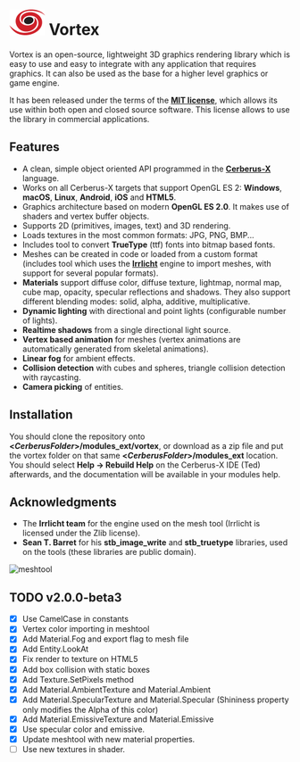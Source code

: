 # ![Vortex](./logo.png) Vortex

Vortex is an open-source, lightweight 3D graphics rendering library which is easy to use and easy to integrate with any application that requires graphics. It can also be used as the base for a higher level graphics or game engine.

It has been released under the terms of the [**MIT license**](https://en.wikipedia.org/wiki/MIT_License), which allows its use within both open and closed source software. This license allows to use the library in commercial applications.

## Features
* A clean, simple object oriented API programmed in the [**Cerberus-X**](http://www.cerberus-x.com) language.
* Works on all Cerberus-X targets that support OpenGL ES 2: **Windows**, **macOS**, **Linux**, **Android**, **iOS** and **HTML5**.
* Graphics architecture based on modern **OpenGL ES 2.0**. It makes use of shaders and vertex buffer objects.
* Supports 2D (primitives, images, text) and 3D rendering.
* Loads textures in the most common formats: JPG, PNG, BMP...
* Includes tool to convert **TrueType** (ttf) fonts into bitmap based fonts.
* Meshes can be created in code or loaded from a custom format (includes tool which uses the [**Irrlicht**](http://irrlicht.sourceforge.net) engine to import meshes, with support for several popular formats).
* **Materials** support diffuse color, diffuse texture, lightmap, normal map, cube map, opacity, specular reflections and shadows. They also support different blending modes: solid, alpha, additive, multiplicative.
* **Dynamic lighting** with directional and point lights (configurable number of lights).
* **Realtime shadows** from a single directional light source.
* **Vertex based animation** for meshes (vertex animations are automatically generated from skeletal animations).
* **Linear fog** for ambient effects.
* **Collision detection** with cubes and spheres, triangle collision detection with raycasting.
* **Camera picking** of entities.

## Installation
You should clone the repository onto **<*CerberusFolder*>/modules_ext/vortex**, or download as a zip file and put the vortex folder on that same **<*CerberusFolder*>/modules_ext** location. You should select **Help -> Rebuild Help** on the Cerberus-X IDE (Ted) afterwards, and the documentation will be available in your modules help.

## Acknowledgments
* The **Irrlicht team** for the engine used on the mesh tool (Irrlicht is licensed under the Zlib license).
* **Sean T. Barret** for his **stb_image_write** and **stb_truetype** libraries, used on the tools (these libraries are public domain).

![meshtool](./stuff/meshtool.jpg)

## TODO v2.0.0-beta3
- [x] Use CamelCase in constants
- [x] Vertex color importing in meshtool
- [x] Add Material.Fog and export flag to mesh file
- [x] Add Entity.LookAt
- [x] Fix render to texture on HTML5
- [x] Add box collision with static boxes
- [x] Add Texture.SetPixels method
- [x] Add Material.AmbientTexture and Material.Ambient
- [x] Add Material.SpecularTexture and Material.Specular (Shininess property only modifies the Alpha of this color)
- [x] Add Material.EmissiveTexture and Material.Emissive
- [x] Use specular color and emissive.
- [x] Update meshtool with new material properties.
- [ ] Use new textures in shader.
